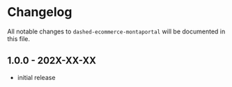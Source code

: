 # Changelog

All notable changes to `dashed-ecommerce-montaportal` will be documented in this file.

## 1.0.0 - 202X-XX-XX

- initial release
